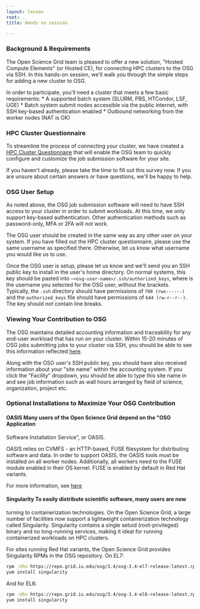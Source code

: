 ```yaml
---
layout: lesson
root: .
title: Hands on session

---
```


### Background & Requirements

The Open Science Grid team is pleased to offer a new solution, "Hosted Compute
Elements" (or Hosted CE), for connecting HPC clusters to the OSG via SSH. In
this hands-on session, we'll walk you through the simple steps for adding a new
cluster to OSG. 

In order to participate, you'll need a cluster that meets a few basic
requirements:
    * A supported batch system (SLURM, PBS, HTCondor, LSF, UGE) 
    * Batch system submit nodes accessible via the public internet, with SSH key-based authentication enabled
    * Outbound networking from the worker nodes (NAT is OK)

### HPC Cluster Questionnaire

To streamline the process of connecting your cluster, we have created a <a
href="https://goo.gl/forms/8OukxsyG6KBSGHuR2">HPC Cluster Questionnaire</a> that
will enable the OSG team to quickly configure and customize the job submission
software for your site.

If you haven't already, please take the time to fill out this survey now. If you
are unsure about certain answers or have questions, we'll be happy to help.

### OSG User Setup

As noted above, the OSG job submission software will need to have SSH access to
your cluster in order to submit workloads. At this time, we only support
key-based authentication. Other authentication methods such as password-only,
MFA or 2FA will not work. 

The OSG user should be created in the same way as any other user on your system.
If you have filled out the HPC cluster questionnaire, please use the same
username as specified there. Otherwise, let us know what username you would like
us to use.

Once the OSG user is setup, please let us know and we'll send you an SSH public
key to install in the user's home directory. On normal systems, this key should
be pasted into `~<osg-user-name>/.ssh/authorized_keys`, where <osg-user-name> is
the username you selected for the OSG user, without the brackets. Typically,
the `.ssh` directory should have permissions of `700 (rwx------)` and
the `authorized_keys` file should have permissions of `644 (rw-r--r--)`. The key
should *not* contain line breaks.


### Viewing Your Contribution to OSG

The OSG maintains detailed accounting information and traceability for any
end-user workload that has run on your cluster. Within 15-20 minutes of OSG jobs
submitting jobs to your cluster via SSH, you should be able to see this
information reflected
[here](https://gracc.opensciencegrid.org/dashboard/db/payload-jobs-summary?orgId=1).

Along with the OSG user's SSH public key, you should have also received
information about your "site name" within the accounting system. If you click
the "Facility" dropdown, you should be able to type this site name in and see
job information such as wall hours arranged by field of science, organization,
project etc.


### Optional Installations to Maximize Your OSG Contribution

#### OASIS Many users of the Open Science Grid depend on the "OSG Application
Software Installation Service", or OASIS. 

OASIS relies on CVMFS - an HTTP-based, FUSE filesystem for distributing
software and data. In order to support OASIS, the OASIS tools must be installed
on all worker nodes. Additionally, all workers need to the FUSE module enabled
in their OS kernel. FUSE is enabled by default in Red Hat variants.

For more information, see
[here](https://twiki.grid.iu.edu/bin/view/Documentation/Release3/UpdateOasis)

#### Singularity To easily distribute scientific software, many users are now
turning to containerization technologies. On the Open Science Grid, a large
number of facilities now support a lightweight containerization technology
called Singularity. Singularity contains a single setuid (root-privileged)
binary and no long-running services, making it ideal for running containerized
workloads on HPC clusters.

For sites running Red Hat variants, the Open Science Grid provides Singularity
RPMs in the OSG repository. On EL7:

```bash 
rpm -Uhv https://repo.grid.iu.edu/osg/3.4/osg-3.4-el7-release-latest.rpm 
yum install singularity 
```

And for EL6:

```bash
rpm -Uhv https://repo.grid.iu.edu/osg/3.4/osg-3.4-el6-release-latest.rpm
yum install singularity 
```
